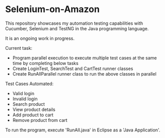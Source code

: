 # Selenium-on-Amazon
This repository showcases my automation testing capabilities with Cucumber, Selenium and TestNG in the Java programming language. 

It is an ongoing work in progress.

Current task: 
- Program parallel execution to execute multiple test cases at the same time by completing below tasks
- Create LoginTest, SearchTest and CartTest runner classes
- Create RunAllParallel runner class to run the above classes in parallel

Test Cases Automated:
- Valid login
- Invalid login
- Search product
- View product details
- Add product to cart
- Remove product from cart

To run the program, execute 'RunAll.java' in Eclipse as a 'Java Application'.
